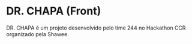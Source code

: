 # DR. CHAPA (Front)

DR. CHAPA é um projeto desenvolvido pelo time 244 no Hackathon CCR organizado pela Shawee.
